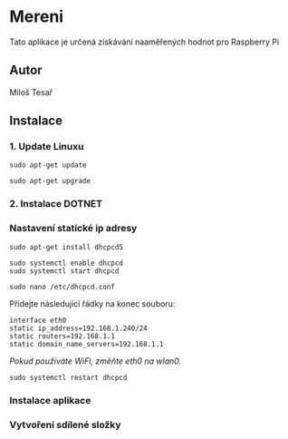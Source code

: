 # Mereni

Tato aplikace je určená získávání naaměřených hodnot pro Raspberry Pi

## Autor

Miloš Tesař

## Instalace

### 1. Update Linuxu
```
sudo apt-get update 

sudo apt-get upgrade
```
### 2. Instalace DOTNET


### Nastavení statické ip adresy
```
sudo apt-get install dhcpcd5
```
```
sudo systemctl enable dhcpcd
sudo systemctl start dhcpcd
```
```
sudo nano /etc/dhcpcd.conf
```
Přidejte následující řádky na konec souboru:
```
interface eth0
static ip_address=192.168.1.240/24
static routers=192.168.1.1
static domain_name_servers=192.168.1.1
```
*Pokud používáte WiFi, změňte eth0 na wlan0.*
```
sudo systemctl restart dhcpcd
```
### Instalace aplikace

### Vytvoření sdílené složky